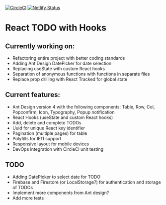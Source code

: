 [![CircleCI](https://circleci.com/gh/w3bdesign/todo-hooks.svg?style=svg)](https://circleci.com/gh/w3bdesign/todo-hooks)
[![Netlify Status](https://api.netlify.com/api/v1/badges/664a6adc-81e2-41cc-83e2-f0223f48ba70/deploy-status)](https://app.netlify.com/sites/react-todo-hooks/deploys)

# React TODO with Hooks

## Currently working on:

- Refactoring entire project with better coding standards
- Adding Ant Design DatePicker for date selection 
- Replacing useState with custom React hooks
- Separation of anonymous functions with functions in separate files
- Replace prop drilling with React Tracked for global state


## Current features:

- Ant Design version 4 with the following components: Table, Row, Col, Popconfirm, Icon, Typography, Popup notification
- React Hooks (useState and custom React hooks)
- Add, delete and complete TODOs
- Uuid for unique React key identifier
- Pagination (multiple pages) for table
- Polyfills for IE11 support
- Responsive layout for mobile devices
- DevOps integration with CircleCI unit testing

## TODO

- Adding DatePicker to select date for TODO
- Firebase and Firestore (or LocalStorage?) for authentication and storage of TODOs
- Implement more components from Ant design?
- Add more tests
